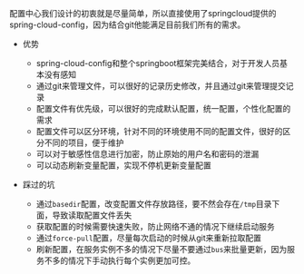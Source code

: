 配置中心我们设计的初衷就是尽量简单，所以直接使用了springcloud提供的spring-cloud-config，因为结合git他能满足目前我们所有的需求。

- 优势
  - spring-cloud-config和整个springboot框架完美结合，对于开发人员基本没有感知
  - 通过git来管理文件，可以很好的记录历史修改，并且通过git来管理提交记录
  - 配置文件有优先级，可以很好的完成默认配置，统一配置，个性化配置的需求
  - 配置文件可以区分环境，针对不同的环境使用不同的配置文件，很好的区分不同的项目，便于维护
  - 可以对于敏感性信息进行加密，防止原始的用户名和密码的泄漏
  - 可以动态刷新变量配置，实现不停机更新变量配置

- 踩过的坑
  - 通过`basedir`配置，改变配置文件存放路径，要不然会存在`/tmp`目录下面，导致读取配置文件丢失
  - 获取配置的时候需要快速失败，防止网络不通的情况下继续启动服务
  - 通过`force-pull`配置，尽量每次启动的时候从git来重新拉取配置
  - 刷新配置，在服务实例不多的情况下尽量不要通过`bus`来批量更新，因为服务不多的情况下手动执行每个实例更加可控。
